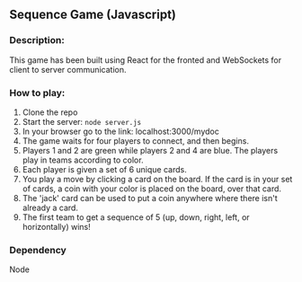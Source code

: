## Sequence Game (Javascript)

### Description:
This game has been built using React for the fronted and WebSockets for client to server communication.

### How to play:
1. Clone the repo
2. Start the server:
  ```node server.js```
3. In your browser go to the link: localhost:3000/mydoc
4. The game waits for four players to connect, and then begins.
5. Players 1 and 2 are green while players 2 and 4 are blue. The players play in teams according to color. 
6. Each player is given a set of 6 unique cards.
7. You play a move by clicking a card on the board. If the card is in your set of cards, a coin with your color is placed on the board, over that card.
8. The 'jack' card can be used to put a coin anywhere where there isn't already a card. 
9. The first team to get a sequence of 5 (up, down, right, left, or horizontally) wins!

### Dependency
Node
